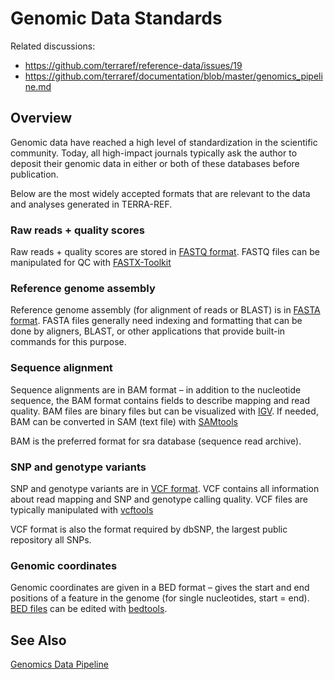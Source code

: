 # Genomic Data Standards

Related discussions:

* https://github.com/terraref/reference-data/issues/19
* https://github.com/terraref/documentation/blob/master/genomics_pipeline.md


## Overview

Genomic data have reached a high level of standardization in the scientific community. Today, all high-impact journals typically ask the author to deposit their genomic data in either or both of these databases before publication.

Below are the most widely accepted formats that are relevant to the data and analyses generated in TERRA-REF.

### **Raw reads + quality scores**

Raw reads + quality scores are stored in [FASTQ format](http://maq.sourceforge.net/fastq.shtml). FASTQ files can be manipulated for QC with [FASTX-Toolkit](http://hannonlab.cshl.edu/fastx_toolkit/)

### **Reference genome assembly**

Reference genome assembly \(for alignment of reads or BLAST\) is in [FASTA format](https://en.wikipedia.org/wiki/FASTA_format). FASTA files generally need indexing and formatting that can be done by aligners, BLAST, or other applications that provide built-in commands for this purpose.

### **Sequence alignment**

Sequence alignments are in BAM format – in addition to the nucleotide sequence, the BAM format contains fields to describe mapping and read quality. BAM files are binary files but can be visualized with [IGV](http://www.broadinstitute.org/igv/). If needed, BAM can be converted in SAM \(text file\) with [SAMtools](http://samtools.sourceforge.net/)

BAM is the preferred format for sra database \(sequence read archive\).

### **SNP and genotype variants**

SNP and genotype variants are in [VCF format](http://www.1000genomes.org/wiki/Analysis/Variant%20Call%20Format/vcf-variant-call-format-version-40). VCF contains all information about read mapping and SNP and genotype calling quality. VCF files are typically manipulated with [vcftools](https://vcftools.github.io/index.html)

VCF format is also the format required by dbSNP, the largest public repository all SNPs.

### **Genomic coordinates**

Genomic coordinates are given in a BED format – gives the start and end positions of a feature in the genome \(for single nucleotides, start = end\). [BED files](http://www.ensembl.org/info/website/upload/bed.html) can be edited with [bedtools](http://bedtools.readthedocs.io/en/latest/).

## See Also

[Genomics Data Pipeline](/products/genomics-data.md)





